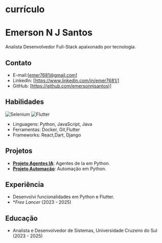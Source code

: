 # currículo

# Emerson N J Santos

Analista Desenvolvedor Full-Stack apaixonado por tecnologia.

## Contato
- E-mail:[emer7681@gmail.com]
- LinkedIn: [https://www.linkedin.com/in/emer7681/]
- GitHub: [https://github.com/emersonnjsantos)]

## Habilidades
![Selenium](https://img.shields.io/badge/Selenium-4+-green) ![Flutter](https://img.shields.io/badge/Flutter-3+-cyan?logo=flutter)
- Linguagens: Python, JavaScript, Java
- Ferramentas: Docker, Git,Flutter
- Frameworks: React,Dart, Django

## Projetos
- **[Projeto Agentes IA](https://github.com/emersonnjsantos/langchain_ask_images)**: Agentes de Ia em Python.
- **[Projeto Automação](https://github.com/emersonnjsantos/RPA_Automacao)**: Automação em Python.

## Experiência
  - Desenvolvi funcionalidades em Python e Flutter.
- **Free Lancer* (2023 - 2025)

## Educação
- Analista e Desenvolvedor de Sistemas, Universidade Cruzeiro do Sul (2023 - 2025)

